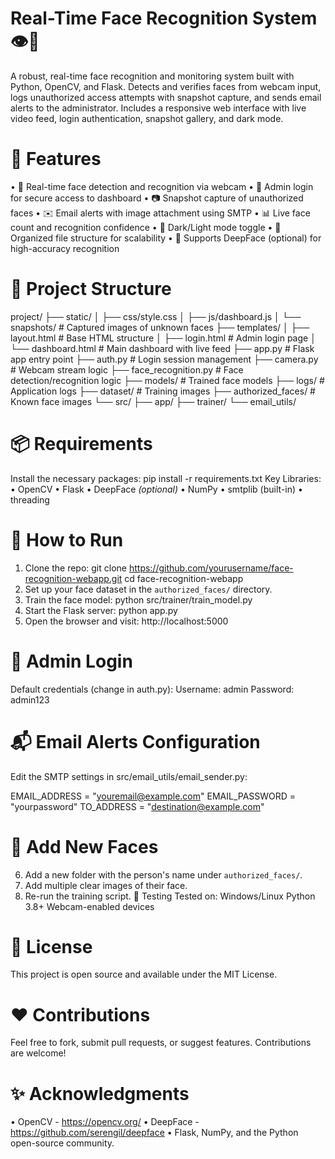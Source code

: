 # Real-Time Face Recognition System 👁️🧠
A robust, real-time face recognition and monitoring system built with Python, OpenCV, and Flask. Detects and verifies faces from webcam input, logs unauthorized access attempts with snapshot capture, and sends email alerts to the administrator. Includes a responsive web interface with live video feed, login authentication, snapshot gallery, and dark mode.

# 🔧 Features
•	🎥 Real-time face detection and recognition via webcam
•	🔐 Admin login for secure access to dashboard
•	📷 Snapshot capture of unauthorized faces
•	✉️ Email alerts with image attachment using SMTP
•	📊 Live face count and recognition confidence
•	🌙 Dark/Light mode toggle
•	💾 Organized file structure for scalability
•	🧠 Supports DeepFace (optional) for high-accuracy recognition

# 📁 Project Structure
project/
├── static/
│   ├── css/style.css
│   ├── js/dashboard.js
│   └── snapshots/              # Captured images of unknown faces
├── templates/
│   ├── layout.html             # Base HTML structure
│   ├── login.html              # Admin login page
│   └── dashboard.html          # Main dashboard with live feed
├── app.py                      # Flask app entry point
├── auth.py                     # Login session management
├── camera.py                   # Webcam stream logic
├── face_recognition.py         # Face detection/recognition logic
├── models/                     # Trained face models
├── logs/                       # Application logs
├── dataset/                    # Training images
├── authorized_faces/           # Known face images
└── src/
    ├── app/
    ├── trainer/
    └── email_utils/

# 📦 Requirements
Install the necessary packages:
pip install -r requirements.txt
Key Libraries:
•	OpenCV
•	Flask
•	DeepFace *(optional)*
•	NumPy
•	smtplib (built-in)
•	threading
 
 # 🚀 How to Run
1.	Clone the repo:
    git clone https://github.com/yourusername/face-recognition-webapp.git
    cd face-recognition-webapp
2.	Set up your face dataset in the `authorized_faces/` directory.
3.	Train the face model:
    python src/trainer/train_model.py
4.	Start the Flask server:
    python app.py
5.	Open the browser and visit:
    http://localhost:5000

# 🔐 Admin Login
Default credentials (change in auth.py):
Username: admin
Password: admin123

# 📬 Email Alerts Configuration
Edit the SMTP settings in src/email_utils/email_sender.py:

EMAIL_ADDRESS = "youremail@example.com"
EMAIL_PASSWORD = "yourpassword"
TO_ADDRESS = "destination@example.com"


# 📸 Add New Faces
6.	Add a new folder with the person's name under `authorized_faces/`.
7.	Add multiple clear images of their face.
8.	Re-run the training script.
🧪 Testing
Tested on:
Windows/Linux
Python 3.8+
Webcam-enabled devices

# 📜 License
This project is open source and available under the MIT License.

# ❤️ Contributions
Feel free to fork, submit pull requests, or suggest features. Contributions are welcome!

# ✨ Acknowledgments
•	OpenCV - https://opencv.org/
•	DeepFace - https://github.com/serengil/deepface
•	Flask, NumPy, and the Python open-source community.
